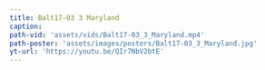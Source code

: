 ```yaml
---
title: Balt17-03 3 Maryland
caption:
path-vid: 'assets/vids/Balt17-03_3_Maryland.mp4'
path-poster: 'assets/images/posters/Balt17-03_3_Maryland.jpg'
yt-url: 'https://youtu.be/QIr7NbV2btE'
---
```

